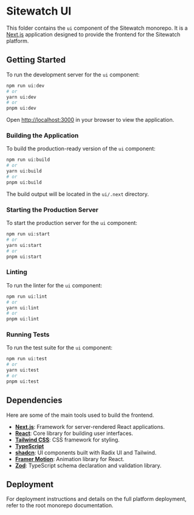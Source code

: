 # Sitewatch UI

This folder contains the `ui` component of the Sitewatch monorepo. It is a [Next.js](https://nextjs.org/) application designed to provide the frontend for the Sitewatch platform.

## Getting Started

To run the development server for the `ui` component:

```bash
npm run ui:dev
# or
yarn ui:dev
# or
pnpm ui:dev
```

Open [http://localhost:3000](http://localhost:3000) in your browser to view the application.

### Building the Application

To build the production-ready version of the `ui` component:

```bash
npm run ui:build
# or
yarn ui:build
# or
pnpm ui:build
```

The build output will be located in the `ui/.next` directory.

### Starting the Production Server

To start the production server for the `ui` component:

```bash
npm run ui:start
# or
yarn ui:start
# or
pnpm ui:start
```

### Linting

To run the linter for the `ui` component:

```bash
npm run ui:lint
# or
yarn ui:lint
# or
pnpm ui:lint
```

### Running Tests

To run the test suite for the `ui` component:

```bash
npm run ui:test
# or
yarn ui:test
# or
pnpm ui:test
```

## Dependencies

Here are some of the main tools used to build the frontend.

- **[Next.js](https://nextjs.org/)**: Framework for server-rendered React applications.
- **[React](https://reactjs.org/)**: Core library for building user interfaces.
- **[Tailwind CSS](https://tailwindcss.com/)**: CSS framework for styling.
- **[TypeScript](https://www.typescriptlang.org/)**
- **[shadcn](https://shadcn.dev/)**: UI components built with Radix UI and Tailwind.
- **[Framer Motion](https://www.framer.com/motion/)**: Animation library for React.
- **[Zod](https://zod.dev/)**: TypeScript schema declaration and validation library.

## Deployment

For deployment instructions and details on the full platform deployment, refer to the root monorepo documentation.
